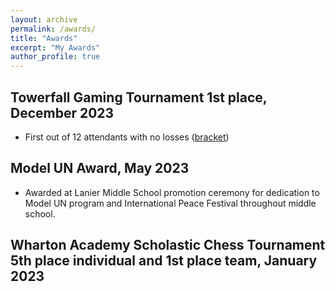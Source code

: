```yaml
---
layout: archive
permalink: /awards/
title: "Awards"
excerpt: "My Awards"
author_profile: true 
---
```


## Towerfall Gaming Tournament 1st place, December 2023 
- First out of 12 attendants with no losses ([bracket](https://www.start.gg/tournament/towerfall-tournament-9/event/towerfall/brackets/1530137/2301816))

## Model UN Award, May 2023
- Awarded at Lanier Middle School promotion ceremony for dedication to Model UN program and International Peace Festival throughout middle school.

## Wharton Academy Scholastic Chess Tournament 5th place individual and 1st place team, January 2023
